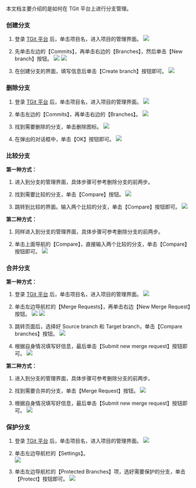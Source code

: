 本文档主要介绍的是如何在 TGit 平台上进行分支管理。

### 创建分支
1. 登录 [TGit 平台](https://git.tce.fsphere.cn/) 后，单击项目名，进入项目的管理界面。
![](https://mc.qcloudimg.com/static/img/42491511e9eb097be40f6a5965bb6cd0/2017-09-15_152921.png)

2. 先单击左边的【Commits】，再单击右边的【Branches】，然后单击【New branch】按钮。
![](https://mc.qcloudimg.com/static/img/0335bf2052788f486dbcceff563a21be/2017-09-07_142742.png)
![](https://mc.qcloudimg.com/static/img/692910456a314b8769f6b437e0d50906/2017-09-07_142901.png)

3. 在创建分支的界面，填写信息后单击【Create branch】按钮即可。
![](https://mc.qcloudimg.com/static/img/73291dc9faa68b515210ffcfcd672da3/2017-08-30_092932.png)

### 删除分支
1. 登录 [TGit 平台](https://git.tce.fsphere.cn/) 后，单击项目名，进入项目的管理界面。
![](https://mc.qcloudimg.com/static/img/42491511e9eb097be40f6a5965bb6cd0/2017-09-15_152921.png)

2. 单击左边的【Commits】，再单击右边的【Branches】。
![](https://mc.qcloudimg.com/static/img/0810824c5cc08c1f7dda28c4cdfb9c84/2017-08-30_092446.png)

3. 找到需要删除的分支，单击删除图标。
![](https://mc.qcloudimg.com/static/img/ae5d8e03635382cdfdd397d2f3bcb092/2017-09-07_143505.png) 

4. 在弹出的对话框中，单击【OK】按钮即可。
![](https://mc.qcloudimg.com/static/img/e2a948ba2907ae257737b0790e8fc164/2017-08-30_103916.png)

### 比较分支
**第一种方式：**  

1. 进入到分支的管理界面，具体步骤可参考删除分支的前两步。

2. 找到需要比较的分支，单击【Compare】按钮。 
![](https://mc.qcloudimg.com/static/img/376fef6e5d76005cf39c1a90021c0858/2017-08-30_105654_1.jpg)

3. 跳转到比较的界面。输入两个比较的分支，单击【Compare】按钮即可。
![](https://mc.qcloudimg.com/static/img/17a67998b50867670adb3367a27e84ec/2017-08-30_105748.png)

**第二种方式：**  

1. 同样进入到分支的管理界面，具体步骤可参考删除分支的前两步。

2. 单击上面导航的【Compare】，直接输入两个比较的分支，单击【Compare】按钮即可。
![](https://mc.qcloudimg.com/static/img/402fc9f159ac42726d65907b547bde09/2017-08-30_105921.png)

### 合并分支
**第一种方式：**

1. 登录 [TGit 平台](https://git.tce.fsphere.cn/) 后，单击项目名，进入项目的管理界面。
![](https://mc.qcloudimg.com/static/img/42491511e9eb097be40f6a5965bb6cd0/2017-09-15_152921.png)

2. 单击左边导航栏的【Merge Requests】，再单击右边【New Merge Request】按钮。
![](https://mc.qcloudimg.com/static/img/dad6d269ea7d92af17006b02ad01491c/2017-09-15_170408.png)
![](https://mc.qcloudimg.com/static/img/52cb7d3c7fa4afeef218ef71ef8213d5/2017-09-15_170507.png)

3. 跳转页面后，选择好 Source branch 和 Target branch，单击【Compare branches】按钮。
![](https://mc.qcloudimg.com/static/img/af600df6a5f95fe421de98b9cd59edc3/2017-09-15_170707.png)

4. 根据自身情况填写好信息，最后单击【Submit new merge request】按钮即可。
![](https://mc.qcloudimg.com/static/img/62869da0904cc48f50894ab3f70ad849/2017-08-30_113209.png)

**第二种方式：**  

1. 进入到分支的管理界面，具体步骤可参考删除分支的前两步。

2. 找到需要合并的分支，单击【Merge Request】按钮。
![](https://mc.qcloudimg.com/static/img/b33fe782a0656b7f0b463be78bf9fd8e/2017-09-07_143826.png)

3. 根据自身情况填写好信息，最后单击【Submit new merge request】按钮即可。
![](https://mc.qcloudimg.com/static/img/62869da0904cc48f50894ab3f70ad849/2017-08-30_113209.png)

### 保护分支
1. 登录 [TGit 平台](https://git.tce.fsphere.cn/) 后，单击项目名，进入项目的管理界面。
![](https://mc.qcloudimg.com/static/img/42491511e9eb097be40f6a5965bb6cd0/2017-09-15_152921.png)

2. 单击左边导航栏的【Settings】。  
![](https://mc.qcloudimg.com/static/img/bffe43bdcbcf67a3d45331515be964d2/2017-08-30_114106.png)

3. 单击左边导航栏的【Protected Branches】项，选好需要保护的分支，单击【Protect】按钮即可。
![](https://mc.qcloudimg.com/static/img/6f8bec90355d637b391ffbd4fc3db286/2017-09-07_144140.png)
